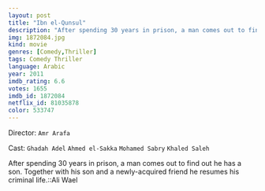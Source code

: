 ```yaml
---
layout: post
title: "Ibn el-Qunsul"
description: "After spending 30 years in prison, a man comes out to find out he has a son. Together with his son and a newly-acquired friend he resumes his criminal life.::Ali Wael.."
img: 1872084.jpg
kind: movie
genres: [Comedy,Thriller]
tags: Comedy Thriller 
language: Arabic
year: 2011
imdb_rating: 6.6
votes: 1655
imdb_id: 1872084
netflix_id: 81035878
color: 533747
---
```

Director: `Amr Arafa`  

Cast: `Ghadah Adel` `Ahmed el-Sakka` `Mohamed Sabry` `Khaled Saleh` 

After spending 30 years in prison, a man comes out to find out he has a son. Together with his son and a newly-acquired friend he resumes his criminal life.::Ali Wael